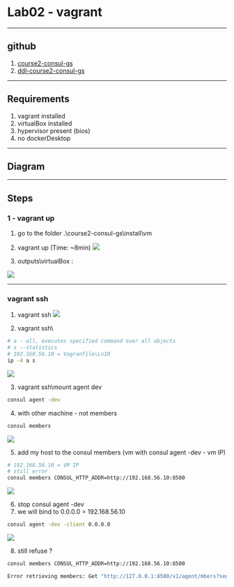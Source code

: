 # Lab02 - vagrant

---

## github
1. [course2-consul-gs](https://github.com/g0t4/course2-consul-gs)
2. [ddl-course2-consul-gs](https://codeload.github.com/g0t4/course2-consul-gs/zip/refs/heads/master)

---

## Requirements
1. vagrant installed
2. virtualBox installed
3. hypervisor present (bios)
4. no dockerDesktop

---

## Diagram

---

## Steps
### 1 - vagrant up
1. go to the folder .\course2-consul-gs\install\vm
2. vagrant up (Time: ~8min)
[<img src="https://i.imgur.com/m9LNbaA.png">](https://i.imgur.com/m9LNbaA.png)

3. outputs\virtualBox :

[<img src="https://i.imgur.com/ZTi0UVB.png">](https://i.imgur.com/ZTi0UVB.png)

---

### vagrant ssh
1. vagrant ssh
[<img src="https://i.imgur.com/xeWNT95.png">](https://i.imgur.com/xeWNT95.png)

2. vagrant ssh\
````sh
# a --all, executes specified command over all objects
# s --statistics
# 192.168.56.10 = Vagranfile\Ln10
ip -4 a s
````
[<img src="https://i.imgur.com/3FuTtqM.png">](https://i.imgur.com/3FuTtqM.png)

3. vagrant ssh\mount agent dev
````sh
consul agent -dev
````
4. with other machine - not members 
````sh
consul members
````
[<img src="https://i.imgur.com/RaJbuD9.png">](https://i.imgur.com/RaJbuD9.png)

5. add my host to the consul members (vm with consul agent -dev - vm IP)
````sh
# 192.168.56.10 = VM IP
# still error
consul members CONSUL_HTTP_ADDR=http://192.168.56.10:8500 
````
[<img src="https://i.imgur.com/j8emU05.png">](https://i.imgur.com/j8emU05.png)

6. stop consul agent -dev
7. we will bind to 0.0.0.0 = 192.168.56.10
````sh
consul agent -dev -client 0.0.0.0
````
[<img src="https://i.imgur.com/WU5sNvx.png">](https://i.imgur.com/WU5sNvx.png)

8. still refuse ?
````sh
consul members CONSUL_HTTP_ADDR=http://192.168.56.10:8500

Error retrieving members: Get "http://127.0.0.1:8500/v1/agent/mbers?segment=_all": dial tcp 127.0.0.1:8500: connectex: No connection could be made beceause the target machine actively refused it
````
